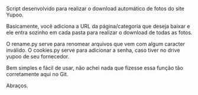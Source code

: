Script desenvolvido para realizar o download automático de fotos do site Yupoo. 

Basicamente, você adiciona a URL da página/categoria que deseja baixar e ele entra sozinho em cada pasta para realizar o download de todas as fotos.

O rename.py serve para renomear arquivos que vem com algum caracter inválido. 
O cookies.py serve para adicionar a senha, caso tiver no drive yupoo de seu fornecedor.

Bem simples e fácil de usar, não achei nada que fizesse essa função tão corretamente aqui no Git. 

Abraços.
